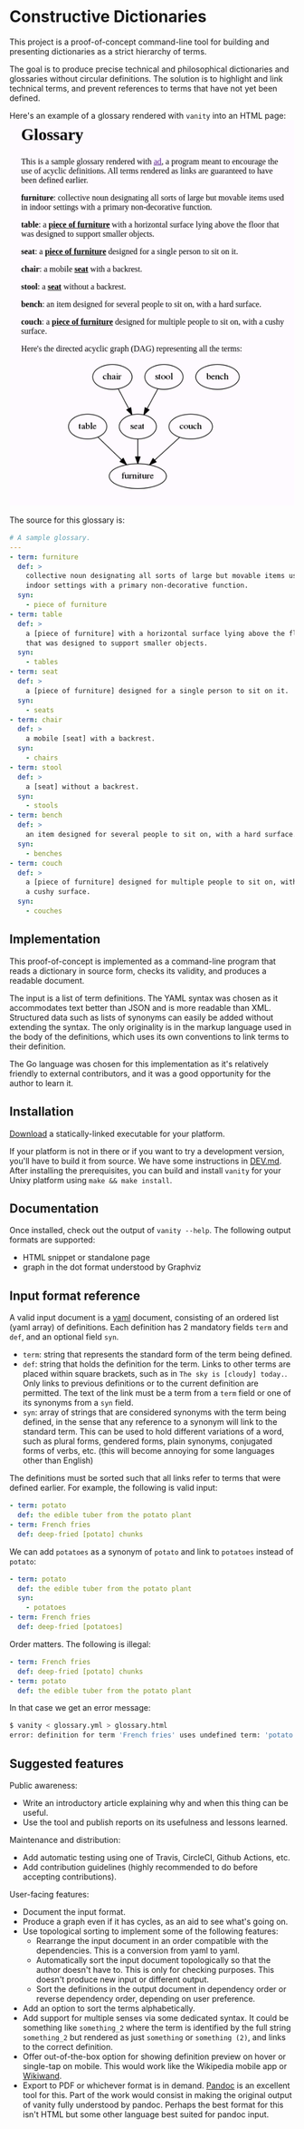 Constructive Dictionaries
==

This project is a proof-of-concept command-line tool for building and
presenting dictionaries as a strict hierarchy of terms.

The goal is to produce precise technical and philosophical dictionaries and
glossaries without circular definitions. The solution is to highlight
and link technical terms, and prevent references to terms that have not
yet been defined.

Here's an example of a glossary rendered with `vanity` into an HTML page:
![Example](screenshot.png)

The source for this glossary is:

```yaml
# A sample glossary.
---
- term: furniture
  def: >
    collective noun designating all sorts of large but movable items used in
    indoor settings with a primary non-decorative function.
  syn:
    - piece of furniture
- term: table
  def: >
    a [piece of furniture] with a horizontal surface lying above the floor
    that was designed to support smaller objects.
  syn:
    - tables
- term: seat
  def: >
    a [piece of furniture] designed for a single person to sit on it.
  syn:
    - seats
- term: chair
  def: >
    a mobile [seat] with a backrest.
  syn:
    - chairs
- term: stool
  def: >
    a [seat] without a backrest.
  syn:
    - stools
- term: bench
  def: >
    an item designed for several people to sit on, with a hard surface.
  syn:
    - benches
- term: couch
  def: >
    a [piece of furniture] designed for multiple people to sit on, with
    a cushy surface.
  syn:
    - couches
```

Implementation
--

This proof-of-concept is implemented as a command-line program that
reads a dictionary in source form, checks its validity, and produces a
readable document.

The input is a list of term definitions. The YAML syntax was chosen as
it accommodates text better than JSON and is more readable than
XML. Structured data such as lists of synonyms can easily be added
without extending the syntax. The only originality is in the markup
language used in the body of the definitions, which uses its own
conventions to link terms to their definition.

The Go language was chosen for this implementation as it's relatively
friendly to external contributors, and it was a good opportunity for
the author to learn it.

Installation
--

[Download](https://github.com/mjambon/vanity/releases) a
statically-linked executable for your platform.

If your platform is not in there or if you want to try a development
version, you'll have to build it from source. We have some
instructions in [DEV.md](DEV.md). After installing the prerequisites,
you can build and install `vanity` for your Unixy platform using
`make && make install`.

Documentation
--

Once installed, check out the output of `vanity --help`.
The following output formats are supported:

* HTML snippet or standalone page
* graph in the dot format understood by Graphviz

Input format reference
--

A valid input document is a [yaml](https://yaml.org/) document,
consisting of an ordered list (yaml array) of definitions. Each
definition has 2 mandatory fields `term` and `def`, and an optional
field `syn`.

* `term`: string that represents the standard form of the term being
  defined.
* `def`: string that holds the definition for the term. Links to other
  terms are placed within square brackets, such as in
  `The sky is [cloudy] today.`. Only links to previous definitions
  or to the current definition are permitted. The text of the link must
  be a term from a `term` field or one of its synonyms from a `syn`
  field.
* `syn`: array of strings that are considered synonyms with the term
  being defined, in the sense that any reference to a synonym will
  link to the standard term. This can be used to hold different
  variations of a word, such as plural forms, gendered forms, plain
  synonyms, conjugated forms of verbs, etc. (this will become annoying
  for some languages other than English)

The definitions must be sorted such that all links refer to terms that
were defined earlier. For example, the following is valid input:

```yaml
- term: potato
  def: the edible tuber from the potato plant
- term: French fries
  def: deep-fried [potato] chunks
```

We can add `potatoes` as a synonym of `potato` and link to `potatoes`
instead of `potato`:

```yaml
- term: potato
  def: the edible tuber from the potato plant
  syn:
    - potatoes
- term: French fries
  def: deep-fried [potatoes]
```

Order matters. The following is illegal:

```yaml
- term: French fries
  def: deep-fried [potato] chunks
- term: potato
  def: the edible tuber from the potato plant
```

In that case we get an error message:
```sh
$ vanity < glossary.yml > glossary.html
error: definition for term 'French fries' uses undefined term: 'potato'.
```

Suggested features
--

Public awareness:
* Write an introductory article explaining why and when this thing can
  be useful.
* Use the tool and publish reports on its usefulness and lessons
  learned.

Maintenance and distribution:
* Add automatic testing using one of Travis, CircleCI, Github Actions,
  etc.
* Add contribution guidelines (highly recommended to do before
  accepting contributions).

User-facing features:
* Document the input format.
* Produce a graph even if it has cycles, as an aid to see what's going
  on.
* Use topological sorting to implement some of the following features:
  - Rearrange the input document in an order compatible with the
    dependencies. This is a conversion from yaml to yaml.
  - Automatically sort the input document topologically so that the
    author doesn't have to. This is only for checking purposes.
    This doesn't produce new input or different output.
  - Sort the definitions in the output document in dependency order
    or reverse dependency order, depending on user preference.
* Add an option to sort the terms alphabetically.
* Add support for multiple senses via some dedicated syntax. It could
  be something like `something_2` where the term is identified by the
  full string `something_2` but rendered as just `something` or
  `something (2)`, and links to the correct definition.
* Offer out-of-the-box option for showing definition preview on hover
  or single-tap on mobile. This would work like the Wikipedia mobile
  app or [Wikiwand](https://www.wikiwand.com/en/Hippopotamus).
* Export to PDF or whichever format is in
  demand. [Pandoc](https://pandoc.org/) is an excellent tool for
  this. Part of the work would consist in making the original output
  of vanity fully understood by pandoc. Perhaps the best format for
  this isn't HTML but some other language best suited for pandoc input.
